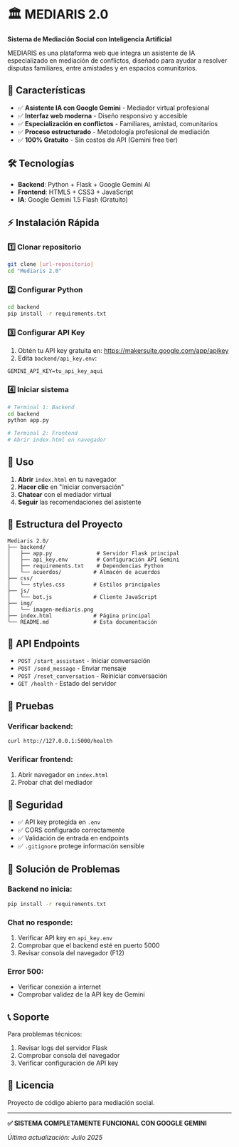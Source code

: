 # 🏛️ MEDIARIS 2.0

**Sistema de Mediación Social con Inteligencia Artificial**

MEDIARIS es una plataforma web que integra un asistente de IA especializado en mediación de conflictos, diseñado para ayudar a resolver disputas familiares, entre amistades y en espacios comunitarios.

## 🚀 **Características**

- ✅ **Asistente IA con Google Gemini** - Mediador virtual profesional
- ✅ **Interfaz web moderna** - Diseño responsivo y accesible
- ✅ **Especialización en conflictos** - Familiares, amistad, comunitarios
- ✅ **Proceso estructurado** - Metodología profesional de mediación
- ✅ **100% Gratuito** - Sin costos de API (Gemini free tier)

## 🛠️ **Tecnologías**

- **Backend**: Python + Flask + Google Gemini AI
- **Frontend**: HTML5 + CSS3 + JavaScript
- **IA**: Google Gemini 1.5 Flash (Gratuito)

## ⚡ **Instalación Rápida**

### 1️⃣ **Clonar repositorio**
```bash
git clone [url-repositorio]
cd "Mediaris 2.0"
```

### 2️⃣ **Configurar Python**
```bash
cd backend
pip install -r requirements.txt
```

### 3️⃣ **Configurar API Key**
1. Obtén tu API key gratuita en: https://makersuite.google.com/app/apikey
2. Edita `backend/api_key.env`:
```env
GEMINI_API_KEY=tu_api_key_aqui
```

### 4️⃣ **Iniciar sistema**
```bash
# Terminal 1: Backend
cd backend
python app.py

# Terminal 2: Frontend
# Abrir index.html en navegador
```

## 🎯 **Uso**

1. **Abrir** `index.html` en tu navegador
2. **Hacer clic** en "Iniciar conversación"
3. **Chatear** con el mediador virtual
4. **Seguir** las recomendaciones del asistente

## 📁 **Estructura del Proyecto**

```
Mediaris 2.0/
├── backend/
│   ├── app.py              # Servidor Flask principal
│   ├── api_key.env         # Configuración API Gemini
│   ├── requirements.txt    # Dependencias Python
│   └── acuerdos/          # Almacén de acuerdos
├── css/
│   └── styles.css         # Estilos principales
├── js/
│   └── bot.js             # Cliente JavaScript
├── img/
│   └── imagen-mediaris.png
├── index.html             # Página principal
└── README.md              # Esta documentación
```

## 🔧 **API Endpoints**

- `POST /start_assistant` - Iniciar conversación
- `POST /send_message` - Enviar mensaje
- `POST /reset_conversation` - Reiniciar conversación
- `GET /health` - Estado del servidor

## 🧪 **Pruebas**

### Verificar backend:
```bash
curl http://127.0.0.1:5000/health
```

### Verificar frontend:
1. Abrir navegador en `index.html`
2. Probar chat del mediador

## 🔐 **Seguridad**

- ✅ API key protegida en `.env`
- ✅ CORS configurado correctamente
- ✅ Validación de entrada en endpoints
- ✅ `.gitignore` protege información sensible

## 🚨 **Solución de Problemas**

### Backend no inicia:
```bash
pip install -r requirements.txt
```

### Chat no responde:
1. Verificar API key en `api_key.env`
2. Comprobar que el backend esté en puerto 5000
3. Revisar consola del navegador (F12)

### Error 500:
- Verificar conexión a internet
- Comprobar validez de la API key de Gemini

## 📞 **Soporte**

Para problemas técnicos:
1. Revisar logs del servidor Flask
2. Comprobar consola del navegador
3. Verificar configuración de API key

## 📝 **Licencia**

Proyecto de código abierto para mediación social.

---

**✅ SISTEMA COMPLETAMENTE FUNCIONAL CON GOOGLE GEMINI**

*Última actualización: Julio 2025*
